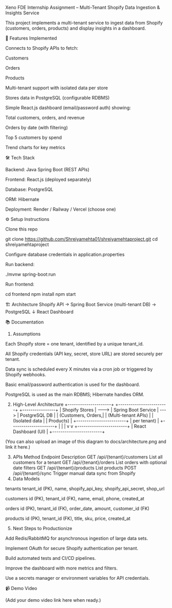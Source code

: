 Xeno FDE Internship Assignment – Multi-Tenant Shopify Data Ingestion & Insights Service

This project implements a multi-tenant service to ingest data from Shopify (customers, orders, products) and display insights in a dashboard.

🚀 Features Implemented

Connects to Shopify APIs to fetch:

Customers

Orders

Products

Multi-tenant support with isolated data per store

Stores data in PostgreSQL (configurable RDBMS)

Simple React.js dashboard (email/password auth) showing:

Total customers, orders, and revenue

Orders by date (with filtering)

Top 5 customers by spend

Trend charts for key metrics

🛠 Tech Stack

Backend: Java Spring Boot (REST APIs)

Frontend: React.js (deployed separately)

Database: PostgreSQL

ORM: Hibernate

Deployment: Render / Railway / Vercel (choose one)

⚙️ Setup Instructions

Clone this repo

git clone https://github.com/Shreiyamehta01/shreiyamehtaproject.git
cd shreiyamehtaproject


Configure database credentials in application.properties

Run backend:

./mvnw spring-boot:run


Run frontend:

cd frontend
npm install
npm start

🏗 Architecture
Shopify API → Spring Boot Service (multi-tenant DB) → PostgreSQL
                                   ↓
                             React Dashboard

📚 Documentation
1. Assumptions

Each Shopify store = one tenant, identified by a unique tenant_id.

All Shopify credentials (API key, secret, store URL) are stored securely per tenant.

Data sync is scheduled every X minutes via a cron job or triggered by Shopify webhooks.

Basic email/password authentication is used for the dashboard.

PostgreSQL is used as the main RDBMS; Hibernate handles ORM.

2. High-Level Architecture
+---------------------+         +------------------------+         +----------------+
|  Shopify Stores     |  --->   |  Spring Boot Service   |  --->   |  PostgreSQL DB |
|  (Customers, Orders,|         |  (Multi-tenant APIs)   |         | (Isolated data |
|  Products)          |         +------------------------+         |   per tenant)  |
+---------------------+                                               |
         |                                                            |
         v                                                            v
                        +------------------------+
                        | React Dashboard (UI)  |
                        +------------------------+


(You can also upload an image of this diagram to docs/architecture.png and link it here.)

3. APIs
Method	Endpoint	Description
GET	/api/{tenant}/customers	List all customers for a tenant
GET	/api/{tenant}/orders	List orders with optional date filters
GET	/api/{tenant}/products	List products
POST	/api/{tenant}/sync	Trigger manual data sync from Shopify
4. Data Models

tenants
tenant_id (PK), name, shopify_api_key, shopify_api_secret, shop_url

customers
id (PK), tenant_id (FK), name, email, phone, created_at

orders
id (PK), tenant_id (FK), order_date, amount, customer_id (FK)

products
id (PK), tenant_id (FK), title, sku, price, created_at

5. Next Steps to Productionize

Add Redis/RabbitMQ for asynchronous ingestion of large data sets.

Implement OAuth for secure Shopify authentication per tenant.

Build automated tests and CI/CD pipelines.

Improve the dashboard with more metrics and filters.

Use a secrets manager or environment variables for API credentials.

📹 Demo Video

(Add your demo video link here when ready.)
